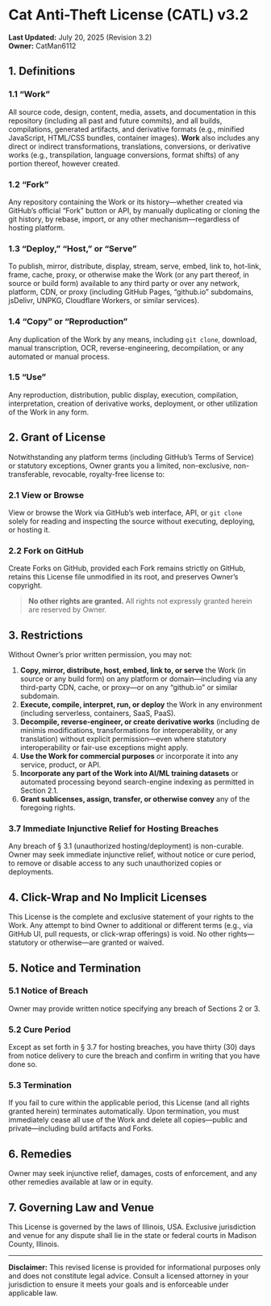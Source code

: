 # Cat Anti-Theft License (CATL) v3.2  
**Last Updated:** July 20, 2025 (Revision 3.2)  
**Owner:** CatMan6112  

## 1. Definitions

### 1.1 “Work”  
All source code, design, content, media, assets, and documentation in this repository (including all past and future commits), and all builds, compilations, generated artifacts, and derivative formats (e.g., minified JavaScript, HTML/CSS bundles, container images).  **Work** also includes any direct or indirect transformations, translations, conversions, or derivative works (e.g., transpilation, language conversions, format shifts) of any portion thereof, however created.

### 1.2 “Fork”  
Any repository containing the Work or its history—whether created via GitHub’s official “Fork” button or API, by manually duplicating or cloning the git history, by rebase, import, or any other mechanism—regardless of hosting platform.

### 1.3 “Deploy,” “Host,” or “Serve”  
To publish, mirror, distribute, display, stream, serve, embed, link to, hot-link, frame, cache, proxy, or otherwise make the Work (or any part thereof, in source or build form) available to any third party or over any network, platform, CDN, or proxy (including GitHub Pages, “github.io” subdomains, jsDelivr, UNPKG, Cloudflare Workers, or similar services).

### 1.4 “Copy” or “Reproduction”  
Any duplication of the Work by any means, including `git clone`, download, manual transcription, OCR, reverse-engineering, decompilation, or any automated or manual process.

### 1.5 “Use”  
Any reproduction, distribution, public display, execution, compilation, interpretation, creation of derivative works, deployment, or other utilization of the Work in any form.

## 2. Grant of License

Notwithstanding any platform terms (including GitHub’s Terms of Service) or statutory exceptions, Owner grants you a limited, non-exclusive, non-transferable, revocable, royalty-free license to:

### 2.1 View or Browse  
View or browse the Work via GitHub’s web interface, API, or `git clone` solely for reading and inspecting the source without executing, deploying, or hosting it.

### 2.2 Fork on GitHub  
Create Forks on GitHub, provided each Fork remains strictly on GitHub, retains this License file unmodified in its root, and preserves Owner’s copyright.

> **No other rights are granted.** All rights not expressly granted herein are reserved by Owner.

## 3. Restrictions

Without Owner’s prior written permission, you may not:

1. **Copy, mirror, distribute, host, embed, link to, or serve** the Work (in source or any build form) on any platform or domain—including via any third-party CDN, cache, or proxy—or on any “github.io” or similar subdomain.  
2. **Execute, compile, interpret, run, or deploy** the Work in any environment (including serverless, containers, SaaS, PaaS).  
3. **Decompile, reverse-engineer, or create derivative works** (including de minimis modifications, transformations for interoperability, or any translation) without explicit permission—even where statutory interoperability or fair-use exceptions might apply.  
4. **Use the Work for commercial purposes** or incorporate it into any service, product, or API.  
5. **Incorporate any part of the Work into AI/ML training datasets** or automated processing beyond search-engine indexing as permitted in Section 2.1.  
6. **Grant sublicenses, assign, transfer, or otherwise convey** any of the foregoing rights.

### 3.7 Immediate Injunctive Relief for Hosting Breaches  
Any breach of § 3.1 (unauthorized hosting/deployment) is non-curable. Owner may seek immediate injunctive relief, without notice or cure period, to remove or disable access to any such unauthorized copies or deployments.

## 4. Click-Wrap and No Implicit Licenses

This License is the complete and exclusive statement of your rights to the Work. Any attempt to bind Owner to additional or different terms (e.g., via GitHub UI, pull requests, or click-wrap offerings) is void. No other rights—statutory or otherwise—are granted or waived.

## 5. Notice and Termination

### 5.1 Notice of Breach  
Owner may provide written notice specifying any breach of Sections 2 or 3.

### 5.2 Cure Period  
Except as set forth in § 3.7 for hosting breaches, you have thirty (30) days from notice delivery to cure the breach and confirm in writing that you have done so.

### 5.3 Termination  
If you fail to cure within the applicable period, this License (and all rights granted herein) terminates automatically. Upon termination, you must immediately cease all use of the Work and delete all copies—public and private—including build artifacts and Forks.

## 6. Remedies

Owner may seek injunctive relief, damages, costs of enforcement, and any other remedies available at law or in equity.

## 7. Governing Law and Venue

This License is governed by the laws of Illinois, USA. Exclusive jurisdiction and venue for any dispute shall lie in the state or federal courts in Madison County, Illinois.

---

**Disclaimer:** This revised license is provided for informational purposes only and does not constitute legal advice. Consult a licensed attorney in your jurisdiction to ensure it meets your goals and is enforceable under applicable law.
